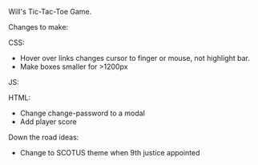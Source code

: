 Will's Tic-Tac-Toe Game.

Changes to make:

CSS:
 - Hover over links changes cursor to finger or mouse, not highlight bar.
 - Make boxes smaller for >1200px

JS:


HTML:
 - Change change-password to a modal
 - Add player score



Down the road ideas:
 - Change to SCOTUS theme when 9th justice appointed

